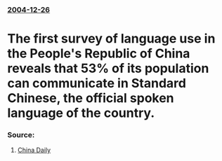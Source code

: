 ### [2004-12-26](/news/2004/12/26/index.md)

#  The first survey of language use in the People's Republic of China reveals that 53% of its population can communicate in Standard Chinese, the official spoken language of the country. 




### Source:

1. [China Daily](http://www.chinadaily.com.cn/english/doc/2004-12/26/content_403419.htm)
